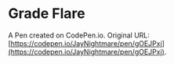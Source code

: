 # Grade Flare

A Pen created on CodePen.io. Original URL: [https://codepen.io/JayNightmare/pen/gOEJPxj](https://codepen.io/JayNightmare/pen/gOEJPxj).

